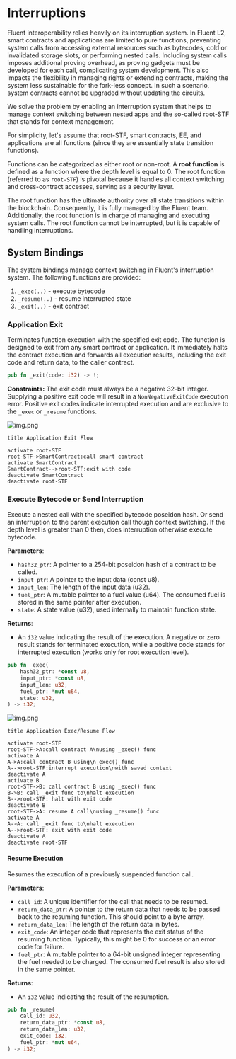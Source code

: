 # Interruptions

Fluent interoperability relies heavily on its interruption system.
In Fluent L2, smart contracts and applications are limited to pure functions,
preventing system calls from accessing external resources such as bytecodes,
cold or invalidated storage slots, or performing nested calls.
Including system calls imposes additional proving overhead, as proving gadgets must be developed for each call,
complicating system development.
This also impacts the flexibility in managing rights or extending contracts,
making the system less sustainable for the fork-less concept.
In such a scenario, system contracts cannot be upgraded without updating the circuits.

We solve the problem
by enabling an interruption system
that helps to manage context switching between nested apps and the so-called root-STF that stands for context management.

For simplicity, let's assume that root-STF, smart contracts, EE, and applications are all functions (since they are essentially state transition functions).

Functions can be categorized as either root or non-root.
A **root function** is defined as a function where the depth level is equal to 0.
The root function (referred to as `root-STF`) is pivotal because it handles all context switching and cross-contract accesses,
serving as a security layer.

The root function has the ultimate authority over all state transitions within the blockchain.
Consequently, it is fully managed by the Fluent team.
Additionally, the root function is in charge of managing and executing system calls.
The root function cannot be interrupted, but it is capable of handling interruptions.

## System Bindings

The system bindings manage context switching in Fluent's interruption system. The following functions are provided:
1. `_exec(..)` - execute bytecode
2. `_resume(..)` - resume interrupted state
3. `_exit(..)` - exit contract

### Application Exit

Terminates function execution with the specified exit code.
The function is designed to exit from any smart contract or application.
It immediately halts the contract execution and forwards all execution results,
including the exit code and return data, to the caller contract.

```rust
pub fn _exit(code: i32) -> !;
```

**Constraints:**
The exit code must always be a negative 32-bit integer.
Supplying a positive exit code will result in a `NonNegativeExitCode` execution error.
Positive exit codes indicate interrupted execution and are exclusive to the `_exec` or `_resume` functions.

![img.png](../../images/exit-flow.png)

```sequence
title Application Exit Flow

activate root-STF
root-STF->SmartContract:call smart contract
activate SmartContract
SmartContract-->root-STF:exit with code
deactivate SmartContract
deactivate root-STF
```

### Execute Bytecode or Send Interruption

Execute a nested call with the specified bytecode poseidon hash.
Or send an interruption to the parent execution call though context switching.
If the depth level is greater than 0 then, does interruption otherwise execute bytecode.

**Parameters**:

- `hash32_ptr`: A pointer to a 254-bit poseidon hash of a contract to be called.
- `input_ptr`: A pointer to the input data (const u8).
- `input_len`: The length of the input data (u32).
- `fuel_ptr`: A mutable pointer to a fuel value (u64). The consumed fuel is stored in the same pointer after execution.
- `state`: A state value (u32), used internally to maintain function state.

**Returns**:

- An `i32` value indicating the result of the execution. A negative or zero result stands for terminated execution,
  while a positive code stands for interrupted execution (works only for root execution level).

```rust
pub fn _exec(
    hash32_ptr: *const u8,
    input_ptr: *const u8,
    input_len: u32,
    fuel_ptr: *mut u64,
    state: u32,
) -> i32;
```

![img.png](../../images/exec-flow.png)

```sequence
title Application Exec/Resume Flow

activate root-STF
root-STF->A:call contract A\nusing _exec() func
activate A
A->A:call contract B using\n_exec() func
A-->root-STF:interrupt execution\nwith saved context
deactivate A
activate B
root-STF->B: call contract B using _exec() func
B->B: call _exit func to\nhalt execution
B-->root-STF: halt with exit code
deactivate B
root-STF->A: resume A call\nusing _resume() func
activate A
A->A: call _exit func to\nhalt execution
A-->root-STF: exit with exit code
deactivate A
deactivate root-STF
```

#### Resume Execution

Resumes the execution of a previously suspended function call.

**Parameters**:

- `call_id`: A unique identifier for the call that needs to be resumed.
- `return_data_ptr`: A pointer to the return data that needs to be passed back to the resuming function. This should
  point to a byte array.
- `return_data_len`: The length of the return data in bytes.
- `exit_code`: An integer code that represents the exit status of the resuming function. Typically, this might be 0 for
  success or an error code for failure.
- `fuel_ptr`: A mutable pointer to a 64-bit unsigned integer representing the fuel needed to be charged. The consumed
  fuel result is also stored in the same pointer.

**Returns**:

- An `i32` value indicating the result of the resumption.

```rust
pub fn _resume(
    call_id: u32,
    return_data_ptr: *const u8,
    return_data_len: u32,
    exit_code: i32,
    fuel_ptr: *mut u64,
) -> i32;
```